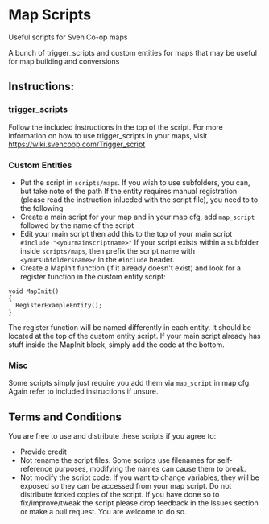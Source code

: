 # Map Scripts
Useful scripts for Sven Co-op maps

A bunch of trigger_scripts and custom entities for maps that may be useful for map building and conversions

## Instructions:

### trigger_scripts
Follow the included instructions in the top of the script.
For more information on how to use trigger_scripts in your maps, visit https://wiki.svencoop.com/Trigger_script

### Custom Entities
- Put the script in `scripts/maps`. If you wish to use subfolders, you can, but take note of the path
If the entity requires manual registration (please read the instruction inlucded with the script file), you need to to the following
- Create a main script for your map and in your map cfg, add `map_script` followed by the name of the script
- Edit your main script then add this to the top of your main script
```#include "<yourmainscriptname>"```
If your script exists within a subfolder inside `scripts/maps`, then prefix the script name with `<yoursubfoldersname>/` in the `#include` header.
- Create a MapInit function (if it already doesn't exist) and look for a register function in the custom entity script:
```
void MapInit()
{
  RegisterExampleEntity();
}
```
The register function will be named differently in each entity. It should be located at the top of the custom entity script.
If your main script already has stuff inside the MapInit block, simply add the code at the bottom.

### Misc
Some scripts simply just require you add them via `map_script` in map cfg. Again refer to included instructions if unsure.

## Terms and Conditions
You are free to use and distribute these scripts if you agree to:
- Provide credit
- Not rename the script files. Some scripts use filenames for self-reference purposes, modifying the names can cause them to break.
- Not modify the script code. If you want to change variables, they will be exposed so they can be accessed from your map script. Do not distribute forked copies of the script. If you have done so to fix/improve/tweak the script please drop feedback in the Issues section or make a pull request. You are welcome to do so.
